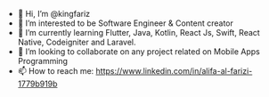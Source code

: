 - 👋 Hi, I’m @kingfariz
- 👀 I’m interested to be Software Engineer & Content creator
- 🌱 I’m currently learning Flutter, Java, Kotlin, React Js, Swift, React Native, Codeigniter and Laravel.
- 💞️ I’m looking to collaborate on any project related on Mobile Apps Programming
- 📫 How to reach me: https://www.linkedin.com/in/alifa-al-farizi-1779b919b

<!---
kingfariz/kingfariz is a ✨ special ✨ repository because its `README.md` (this file) appears on your GitHub profile.
You can click the Preview link to take a look at your changes.
--->
